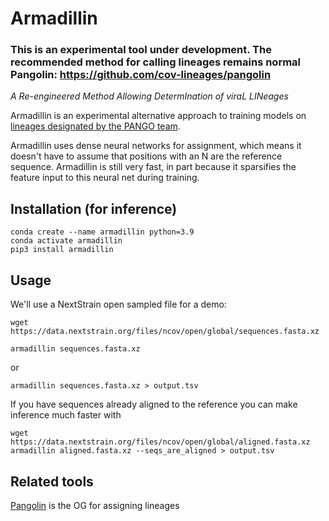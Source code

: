 # Armadillin

### This is an experimental tool under development. The recommended method for calling lineages remains normal Pangolin: https://github.com/cov-lineages/pangolin

_A Re-engineered Method Allowing DetermInation of viraL LINeages_

Armadillin is an experimental alternative approach to training models on [lineages designated by the PANGO team](https://github.com/cov-lineages/pango-designation).

Armadillin uses dense neural networks for assignment, which means it doesn't have to assume that positions with an N are the reference sequence. Armadillin is still very fast, in part because it sparsifies the feature input to this neural net during training.

## Installation (for inference)

```
conda create --name armadillin python=3.9
conda activate armadillin
pip3 install armadillin
```

## Usage

We'll use a NextStrain open sampled file for a demo:

```
wget https://data.nextstrain.org/files/ncov/open/global/sequences.fasta.xz
```

```
armadillin sequences.fasta.xz
```

or

```
armadillin sequences.fasta.xz > output.tsv
```

If you have sequences already aligned to the reference you can make inference much faster with 

```
wget https://data.nextstrain.org/files/ncov/open/global/aligned.fasta.xz
armadillin aligned.fasta.xz --seqs_are_aligned > output.tsv
```

## Related tools

[Pangolin](https://github.com/cov-lineages/pangolin) is the OG for assigning lineages
